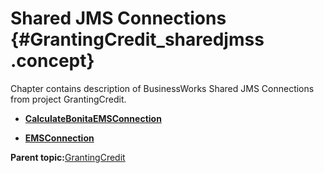 # Shared JMS Connections {#GrantingCredit_sharedjmss .concept}

Chapter contains description of BusinessWorks Shared JMS Connections from project GrantingCredit.

-   **[CalculateBonitaEMSConnection](../../../../../../modules/demo_Enterprise/dita/projects/GrantingCredit/SharedConnections/CalculateBonitaEMSConnection.sharedjmscon.md)**  

-   **[EMSConnection](../../../../../../modules/demo_Enterprise/dita/projects/GrantingCredit/SharedConnections/EMSConnection.sharedjmscon.md)**  


**Parent topic:**[GrantingCredit](../../../../../../modules/demo_Enterprise/dita/projects/GrantingCredit/GrantingCredit.md)

